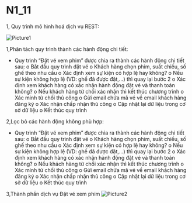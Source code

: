 # N1_11
1, Quy trình mô hình hoá dịch vụ REST:

![Picture1](https://user-images.githubusercontent.com/101632970/228396217-3aeaf935-59cc-42eb-902b-5073ff2f70e0.png)

 
1,Phân tách quy trình thành các hành động chi tiết:
-	Quy trình “Đặt vé xem phim” được chia ra thành các hành động chi tiết sau:
o	Bắt đầu quy trình đặt vé
o	Khách hàng chọn phim, suất chiếu, số ghế theo nhu cầu
o	Xác định xem sự kiện có hợp lệ hay không?
o	Nếu sự kiện không hợp lệ (VD: ghế đã được đặt,…) thì quay lại bước 2
o	Xác định xem khách hàng có xác nhận hành động đặt vé và thanh toán không?
o	Nếu khách hàng từ chối xác nhận thì kết thúc chương trình
o	Xác minh từ chối thủ công
o	Gửi email chứa mã vé về email khách hàng đăng ký
o	Xác nhận chấp nhận thủ công
o	Cập nhật lại dữ liệu trong cơ sở dữ liệu
o	Kết thúc quy trình

2,Lọc bỏ các hành động không phù hợp:
-	Quy trình “Đặt vé xem phim” được chia ra thành các hành động chi tiết sau:
o	Bắt đầu quy trình đặt vé
o	Khách hàng chọn phim, suất chiếu, số ghế theo nhu cầu
o	Xác định xem sự kiện có hợp lệ hay không?
o	Nếu sự kiện không hợp lệ (VD: ghế đã được đặt,…) thì quay lại bước 2
o	Xác định xem khách hàng có xác nhận hành động đặt vé và thanh toán không?
o	Nếu khách hàng từ chối xác nhận thì kết thúc chương trình
o	Xác minh từ chối thủ công
o	Gửi email chứa mã vé về email khách hàng đăng ký
o	Xác nhận chấp nhận thủ công
o	Cập nhật lại dữ liệu trong cơ sở dữ liệu
o	Kết thúc quy trình

3,Thành phần dịch vụ Đặt vé xem phim
 ![Picture2](https://user-images.githubusercontent.com/101632970/228396255-a7a697c9-c32c-49fd-8a1f-a122700b8db9.png)

